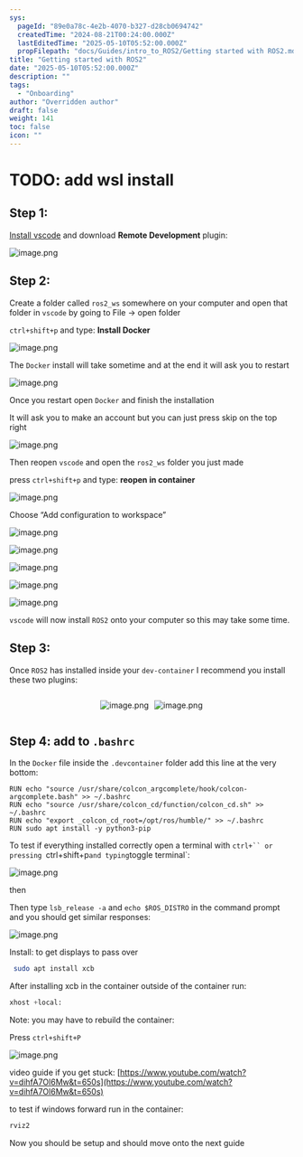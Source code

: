 ```yaml
---
sys:
  pageId: "89e0a78c-4e2b-4070-b327-d28cb0694742"
  createdTime: "2024-08-21T00:24:00.000Z"
  lastEditedTime: "2025-05-10T05:52:00.000Z"
  propFilepath: "docs/Guides/intro_to_ROS2/Getting started with ROS2.md"
title: "Getting started with ROS2"
date: "2025-05-10T05:52:00.000Z"
description: ""
tags:
  - "Onboarding"
author: "Overridden author"
draft: false
weight: 141
toc: false
icon: ""
---
```


# TODO: add wsl install

## Step 1:

[Install vscode](https://code.visualstudio.com/download) and download **Remote Development** plugin:

![image.png](https://prod-files-secure.s3.us-west-2.amazonaws.com/d518164a-d88e-44d1-a4ee-3adb3bd8bce0/efb52993-1881-4a40-b95e-6f020334f022/image.png?X-Amz-Algorithm=AWS4-HMAC-SHA256&X-Amz-Content-Sha256=UNSIGNED-PAYLOAD&X-Amz-Credential=ASIAZI2LB466RZCNUQ7A%2F20250617%2Fus-west-2%2Fs3%2Faws4_request&X-Amz-Date=20250617T132552Z&X-Amz-Expires=3600&X-Amz-Security-Token=IQoJb3JpZ2luX2VjEIz%2F%2F%2F%2F%2F%2F%2F%2F%2F%2FwEaCXVzLXdlc3QtMiJIMEYCIQDMwcs5bseFu2rhbD5CSSRCx4F2zVJdwFwkQDjxwKTEJgIhAPQO5PTpjDgKdHhjLrjYsVAs7ScticzJzG8QE5hRugtiKv8DCHUQABoMNjM3NDIzMTgzODA1IgwHzzXBYR%2F9hRSmUpMq3AMuMEDe1eNV7tiOt2S4jbx2ud5IsJ4JfPRcDiwEYKtB7RawyG9zAzC0kbEsW5847UfdTPgiYxDe%2BxPHnyM8UOF0BsrWIpmrqoqdMGvxkomLkiE5tcjKoxqbQWxoW7I5y5FLKM7WSWpXtNylPJUxY5aRHBb6sTI1ciWhQWqDSIWhUM7esjguJm%2B91PvvarqL7VZE5HYnTxL4eFFwXOkXagjUDlkc26plh5UYVFh9lcDuqAwr0N%2FW4ppWduyTK%2FUeULjW4VGLjoB3gnSngADAhumYjHwmfNqnNSVr4GF1CaBy5h2t3oBWfGRlaFj0gELrTN6SpH0RW3o2ULcp%2FKg%2FnQSVoSWvNCHuQE%2F8P3yn6CI8%2B3dxrPzuS8DO7YxJL7xcBvlThvqLRd8%2FUULWQWOB8lQMB8jTeozSdj8MALrLlidqtBHqp5gZdxjpBaJAUhb1q1EiVkysH93%2FshQMpLi%2BNeIKz7WEdh75P1kxE3O39ixM59kF5RVNZDWgx20IDnA8eCEZ%2Bb%2BYrD8P9uu5ppYXyhyggz8owllvhwz8wM6aKXDl5WRhDO3M2PY2SAzEzPn1us1jYWlBZELTV2qSWhGZv8I9bPuammQO4SdXM7%2F%2BSPN%2FLuids3E%2B3lz61XTQNjDnpsXCBjqkAbfLHdGnF89TFWIQHOxiBZMD1s%2BcPc6%2BocpiILUGZbX6%2BHeHUEkQDzVMPwsCNoxXHdSPIYHpMj1pdXxzvj%2BNpSzOY8nOW8S272G8vE0eZWI2VaaNHUCWJDj2qFzhDdt8eVpKWo3oQHZ%2Bpxlp%2BUABU%2F3hp2v8lGIF2Nq%2FCGFP%2BaiV46GGQLrdNtef25YP9skVt2g3djQlJRAYlMUN6SWML23EeNkP&X-Amz-Signature=438760ef79d78efe3c309565d1de06c3f2473c3ac9e71fefbd26057844e0251d&X-Amz-SignedHeaders=host&x-amz-checksum-mode=ENABLED&x-id=GetObject)

## Step 2:

Create a folder called `ros2_ws` somewhere on your computer and open that folder in `vscode` by going to File → open folder 

`ctrl+shift+p` and type: **Install Docker**

![image.png](https://prod-files-secure.s3.us-west-2.amazonaws.com/d518164a-d88e-44d1-a4ee-3adb3bd8bce0/2269dc0e-1cd5-47ff-bceb-c04ad9b2eab0/image.png?X-Amz-Algorithm=AWS4-HMAC-SHA256&X-Amz-Content-Sha256=UNSIGNED-PAYLOAD&X-Amz-Credential=ASIAZI2LB466RZCNUQ7A%2F20250617%2Fus-west-2%2Fs3%2Faws4_request&X-Amz-Date=20250617T132552Z&X-Amz-Expires=3600&X-Amz-Security-Token=IQoJb3JpZ2luX2VjEIz%2F%2F%2F%2F%2F%2F%2F%2F%2F%2FwEaCXVzLXdlc3QtMiJIMEYCIQDMwcs5bseFu2rhbD5CSSRCx4F2zVJdwFwkQDjxwKTEJgIhAPQO5PTpjDgKdHhjLrjYsVAs7ScticzJzG8QE5hRugtiKv8DCHUQABoMNjM3NDIzMTgzODA1IgwHzzXBYR%2F9hRSmUpMq3AMuMEDe1eNV7tiOt2S4jbx2ud5IsJ4JfPRcDiwEYKtB7RawyG9zAzC0kbEsW5847UfdTPgiYxDe%2BxPHnyM8UOF0BsrWIpmrqoqdMGvxkomLkiE5tcjKoxqbQWxoW7I5y5FLKM7WSWpXtNylPJUxY5aRHBb6sTI1ciWhQWqDSIWhUM7esjguJm%2B91PvvarqL7VZE5HYnTxL4eFFwXOkXagjUDlkc26plh5UYVFh9lcDuqAwr0N%2FW4ppWduyTK%2FUeULjW4VGLjoB3gnSngADAhumYjHwmfNqnNSVr4GF1CaBy5h2t3oBWfGRlaFj0gELrTN6SpH0RW3o2ULcp%2FKg%2FnQSVoSWvNCHuQE%2F8P3yn6CI8%2B3dxrPzuS8DO7YxJL7xcBvlThvqLRd8%2FUULWQWOB8lQMB8jTeozSdj8MALrLlidqtBHqp5gZdxjpBaJAUhb1q1EiVkysH93%2FshQMpLi%2BNeIKz7WEdh75P1kxE3O39ixM59kF5RVNZDWgx20IDnA8eCEZ%2Bb%2BYrD8P9uu5ppYXyhyggz8owllvhwz8wM6aKXDl5WRhDO3M2PY2SAzEzPn1us1jYWlBZELTV2qSWhGZv8I9bPuammQO4SdXM7%2F%2BSPN%2FLuids3E%2B3lz61XTQNjDnpsXCBjqkAbfLHdGnF89TFWIQHOxiBZMD1s%2BcPc6%2BocpiILUGZbX6%2BHeHUEkQDzVMPwsCNoxXHdSPIYHpMj1pdXxzvj%2BNpSzOY8nOW8S272G8vE0eZWI2VaaNHUCWJDj2qFzhDdt8eVpKWo3oQHZ%2Bpxlp%2BUABU%2F3hp2v8lGIF2Nq%2FCGFP%2BaiV46GGQLrdNtef25YP9skVt2g3djQlJRAYlMUN6SWML23EeNkP&X-Amz-Signature=5fac1c1e0e4e02b217c27d2086b1225e036708b0f3e6e23c114ec80a809ea5a2&X-Amz-SignedHeaders=host&x-amz-checksum-mode=ENABLED&x-id=GetObject)

The `Docker` install will take sometime and at the end it will ask you to restart

![image.png](https://prod-files-secure.s3.us-west-2.amazonaws.com/d518164a-d88e-44d1-a4ee-3adb3bd8bce0/ed233f78-be33-4b1f-b89c-9c346c0e961e/image.png?X-Amz-Algorithm=AWS4-HMAC-SHA256&X-Amz-Content-Sha256=UNSIGNED-PAYLOAD&X-Amz-Credential=ASIAZI2LB466RZCNUQ7A%2F20250617%2Fus-west-2%2Fs3%2Faws4_request&X-Amz-Date=20250617T132552Z&X-Amz-Expires=3600&X-Amz-Security-Token=IQoJb3JpZ2luX2VjEIz%2F%2F%2F%2F%2F%2F%2F%2F%2F%2FwEaCXVzLXdlc3QtMiJIMEYCIQDMwcs5bseFu2rhbD5CSSRCx4F2zVJdwFwkQDjxwKTEJgIhAPQO5PTpjDgKdHhjLrjYsVAs7ScticzJzG8QE5hRugtiKv8DCHUQABoMNjM3NDIzMTgzODA1IgwHzzXBYR%2F9hRSmUpMq3AMuMEDe1eNV7tiOt2S4jbx2ud5IsJ4JfPRcDiwEYKtB7RawyG9zAzC0kbEsW5847UfdTPgiYxDe%2BxPHnyM8UOF0BsrWIpmrqoqdMGvxkomLkiE5tcjKoxqbQWxoW7I5y5FLKM7WSWpXtNylPJUxY5aRHBb6sTI1ciWhQWqDSIWhUM7esjguJm%2B91PvvarqL7VZE5HYnTxL4eFFwXOkXagjUDlkc26plh5UYVFh9lcDuqAwr0N%2FW4ppWduyTK%2FUeULjW4VGLjoB3gnSngADAhumYjHwmfNqnNSVr4GF1CaBy5h2t3oBWfGRlaFj0gELrTN6SpH0RW3o2ULcp%2FKg%2FnQSVoSWvNCHuQE%2F8P3yn6CI8%2B3dxrPzuS8DO7YxJL7xcBvlThvqLRd8%2FUULWQWOB8lQMB8jTeozSdj8MALrLlidqtBHqp5gZdxjpBaJAUhb1q1EiVkysH93%2FshQMpLi%2BNeIKz7WEdh75P1kxE3O39ixM59kF5RVNZDWgx20IDnA8eCEZ%2Bb%2BYrD8P9uu5ppYXyhyggz8owllvhwz8wM6aKXDl5WRhDO3M2PY2SAzEzPn1us1jYWlBZELTV2qSWhGZv8I9bPuammQO4SdXM7%2F%2BSPN%2FLuids3E%2B3lz61XTQNjDnpsXCBjqkAbfLHdGnF89TFWIQHOxiBZMD1s%2BcPc6%2BocpiILUGZbX6%2BHeHUEkQDzVMPwsCNoxXHdSPIYHpMj1pdXxzvj%2BNpSzOY8nOW8S272G8vE0eZWI2VaaNHUCWJDj2qFzhDdt8eVpKWo3oQHZ%2Bpxlp%2BUABU%2F3hp2v8lGIF2Nq%2FCGFP%2BaiV46GGQLrdNtef25YP9skVt2g3djQlJRAYlMUN6SWML23EeNkP&X-Amz-Signature=e69639b1f9587311654af92787fe58b84144de77d86f0a5a4234398ebbcfc9aa&X-Amz-SignedHeaders=host&x-amz-checksum-mode=ENABLED&x-id=GetObject)

Once you restart open `Docker` and finish the installation

It will ask you to make an account but you can just press skip on the top right

![image.png](https://prod-files-secure.s3.us-west-2.amazonaws.com/d518164a-d88e-44d1-a4ee-3adb3bd8bce0/21010ad9-1659-4fd9-9f59-9932a09b2a3d/image.png?X-Amz-Algorithm=AWS4-HMAC-SHA256&X-Amz-Content-Sha256=UNSIGNED-PAYLOAD&X-Amz-Credential=ASIAZI2LB466RZCNUQ7A%2F20250617%2Fus-west-2%2Fs3%2Faws4_request&X-Amz-Date=20250617T132552Z&X-Amz-Expires=3600&X-Amz-Security-Token=IQoJb3JpZ2luX2VjEIz%2F%2F%2F%2F%2F%2F%2F%2F%2F%2FwEaCXVzLXdlc3QtMiJIMEYCIQDMwcs5bseFu2rhbD5CSSRCx4F2zVJdwFwkQDjxwKTEJgIhAPQO5PTpjDgKdHhjLrjYsVAs7ScticzJzG8QE5hRugtiKv8DCHUQABoMNjM3NDIzMTgzODA1IgwHzzXBYR%2F9hRSmUpMq3AMuMEDe1eNV7tiOt2S4jbx2ud5IsJ4JfPRcDiwEYKtB7RawyG9zAzC0kbEsW5847UfdTPgiYxDe%2BxPHnyM8UOF0BsrWIpmrqoqdMGvxkomLkiE5tcjKoxqbQWxoW7I5y5FLKM7WSWpXtNylPJUxY5aRHBb6sTI1ciWhQWqDSIWhUM7esjguJm%2B91PvvarqL7VZE5HYnTxL4eFFwXOkXagjUDlkc26plh5UYVFh9lcDuqAwr0N%2FW4ppWduyTK%2FUeULjW4VGLjoB3gnSngADAhumYjHwmfNqnNSVr4GF1CaBy5h2t3oBWfGRlaFj0gELrTN6SpH0RW3o2ULcp%2FKg%2FnQSVoSWvNCHuQE%2F8P3yn6CI8%2B3dxrPzuS8DO7YxJL7xcBvlThvqLRd8%2FUULWQWOB8lQMB8jTeozSdj8MALrLlidqtBHqp5gZdxjpBaJAUhb1q1EiVkysH93%2FshQMpLi%2BNeIKz7WEdh75P1kxE3O39ixM59kF5RVNZDWgx20IDnA8eCEZ%2Bb%2BYrD8P9uu5ppYXyhyggz8owllvhwz8wM6aKXDl5WRhDO3M2PY2SAzEzPn1us1jYWlBZELTV2qSWhGZv8I9bPuammQO4SdXM7%2F%2BSPN%2FLuids3E%2B3lz61XTQNjDnpsXCBjqkAbfLHdGnF89TFWIQHOxiBZMD1s%2BcPc6%2BocpiILUGZbX6%2BHeHUEkQDzVMPwsCNoxXHdSPIYHpMj1pdXxzvj%2BNpSzOY8nOW8S272G8vE0eZWI2VaaNHUCWJDj2qFzhDdt8eVpKWo3oQHZ%2Bpxlp%2BUABU%2F3hp2v8lGIF2Nq%2FCGFP%2BaiV46GGQLrdNtef25YP9skVt2g3djQlJRAYlMUN6SWML23EeNkP&X-Amz-Signature=35c42893b69c39b10e28d8ba6870ee5ddff8b8b07132288ad67de82aca777e9b&X-Amz-SignedHeaders=host&x-amz-checksum-mode=ENABLED&x-id=GetObject)

Then reopen `vscode` and open the `ros2_ws` folder you just made

press `ctrl+shift+p` and type: **reopen in container**

![image.png](https://prod-files-secure.s3.us-west-2.amazonaws.com/d518164a-d88e-44d1-a4ee-3adb3bd8bce0/4e93b8c2-41ad-488c-8095-c74205196118/image.png?X-Amz-Algorithm=AWS4-HMAC-SHA256&X-Amz-Content-Sha256=UNSIGNED-PAYLOAD&X-Amz-Credential=ASIAZI2LB466RZCNUQ7A%2F20250617%2Fus-west-2%2Fs3%2Faws4_request&X-Amz-Date=20250617T132552Z&X-Amz-Expires=3600&X-Amz-Security-Token=IQoJb3JpZ2luX2VjEIz%2F%2F%2F%2F%2F%2F%2F%2F%2F%2FwEaCXVzLXdlc3QtMiJIMEYCIQDMwcs5bseFu2rhbD5CSSRCx4F2zVJdwFwkQDjxwKTEJgIhAPQO5PTpjDgKdHhjLrjYsVAs7ScticzJzG8QE5hRugtiKv8DCHUQABoMNjM3NDIzMTgzODA1IgwHzzXBYR%2F9hRSmUpMq3AMuMEDe1eNV7tiOt2S4jbx2ud5IsJ4JfPRcDiwEYKtB7RawyG9zAzC0kbEsW5847UfdTPgiYxDe%2BxPHnyM8UOF0BsrWIpmrqoqdMGvxkomLkiE5tcjKoxqbQWxoW7I5y5FLKM7WSWpXtNylPJUxY5aRHBb6sTI1ciWhQWqDSIWhUM7esjguJm%2B91PvvarqL7VZE5HYnTxL4eFFwXOkXagjUDlkc26plh5UYVFh9lcDuqAwr0N%2FW4ppWduyTK%2FUeULjW4VGLjoB3gnSngADAhumYjHwmfNqnNSVr4GF1CaBy5h2t3oBWfGRlaFj0gELrTN6SpH0RW3o2ULcp%2FKg%2FnQSVoSWvNCHuQE%2F8P3yn6CI8%2B3dxrPzuS8DO7YxJL7xcBvlThvqLRd8%2FUULWQWOB8lQMB8jTeozSdj8MALrLlidqtBHqp5gZdxjpBaJAUhb1q1EiVkysH93%2FshQMpLi%2BNeIKz7WEdh75P1kxE3O39ixM59kF5RVNZDWgx20IDnA8eCEZ%2Bb%2BYrD8P9uu5ppYXyhyggz8owllvhwz8wM6aKXDl5WRhDO3M2PY2SAzEzPn1us1jYWlBZELTV2qSWhGZv8I9bPuammQO4SdXM7%2F%2BSPN%2FLuids3E%2B3lz61XTQNjDnpsXCBjqkAbfLHdGnF89TFWIQHOxiBZMD1s%2BcPc6%2BocpiILUGZbX6%2BHeHUEkQDzVMPwsCNoxXHdSPIYHpMj1pdXxzvj%2BNpSzOY8nOW8S272G8vE0eZWI2VaaNHUCWJDj2qFzhDdt8eVpKWo3oQHZ%2Bpxlp%2BUABU%2F3hp2v8lGIF2Nq%2FCGFP%2BaiV46GGQLrdNtef25YP9skVt2g3djQlJRAYlMUN6SWML23EeNkP&X-Amz-Signature=bca933ebe46702b8ccbc9bc0fed984e742298dbd19ea4325657502b3d928a8db&X-Amz-SignedHeaders=host&x-amz-checksum-mode=ENABLED&x-id=GetObject)

Choose “Add configuration to workspace”

![image.png](https://prod-files-secure.s3.us-west-2.amazonaws.com/d518164a-d88e-44d1-a4ee-3adb3bd8bce0/9560b282-5060-4989-ba37-97e7b2c22476/image.png?X-Amz-Algorithm=AWS4-HMAC-SHA256&X-Amz-Content-Sha256=UNSIGNED-PAYLOAD&X-Amz-Credential=ASIAZI2LB466RZCNUQ7A%2F20250617%2Fus-west-2%2Fs3%2Faws4_request&X-Amz-Date=20250617T132552Z&X-Amz-Expires=3600&X-Amz-Security-Token=IQoJb3JpZ2luX2VjEIz%2F%2F%2F%2F%2F%2F%2F%2F%2F%2FwEaCXVzLXdlc3QtMiJIMEYCIQDMwcs5bseFu2rhbD5CSSRCx4F2zVJdwFwkQDjxwKTEJgIhAPQO5PTpjDgKdHhjLrjYsVAs7ScticzJzG8QE5hRugtiKv8DCHUQABoMNjM3NDIzMTgzODA1IgwHzzXBYR%2F9hRSmUpMq3AMuMEDe1eNV7tiOt2S4jbx2ud5IsJ4JfPRcDiwEYKtB7RawyG9zAzC0kbEsW5847UfdTPgiYxDe%2BxPHnyM8UOF0BsrWIpmrqoqdMGvxkomLkiE5tcjKoxqbQWxoW7I5y5FLKM7WSWpXtNylPJUxY5aRHBb6sTI1ciWhQWqDSIWhUM7esjguJm%2B91PvvarqL7VZE5HYnTxL4eFFwXOkXagjUDlkc26plh5UYVFh9lcDuqAwr0N%2FW4ppWduyTK%2FUeULjW4VGLjoB3gnSngADAhumYjHwmfNqnNSVr4GF1CaBy5h2t3oBWfGRlaFj0gELrTN6SpH0RW3o2ULcp%2FKg%2FnQSVoSWvNCHuQE%2F8P3yn6CI8%2B3dxrPzuS8DO7YxJL7xcBvlThvqLRd8%2FUULWQWOB8lQMB8jTeozSdj8MALrLlidqtBHqp5gZdxjpBaJAUhb1q1EiVkysH93%2FshQMpLi%2BNeIKz7WEdh75P1kxE3O39ixM59kF5RVNZDWgx20IDnA8eCEZ%2Bb%2BYrD8P9uu5ppYXyhyggz8owllvhwz8wM6aKXDl5WRhDO3M2PY2SAzEzPn1us1jYWlBZELTV2qSWhGZv8I9bPuammQO4SdXM7%2F%2BSPN%2FLuids3E%2B3lz61XTQNjDnpsXCBjqkAbfLHdGnF89TFWIQHOxiBZMD1s%2BcPc6%2BocpiILUGZbX6%2BHeHUEkQDzVMPwsCNoxXHdSPIYHpMj1pdXxzvj%2BNpSzOY8nOW8S272G8vE0eZWI2VaaNHUCWJDj2qFzhDdt8eVpKWo3oQHZ%2Bpxlp%2BUABU%2F3hp2v8lGIF2Nq%2FCGFP%2BaiV46GGQLrdNtef25YP9skVt2g3djQlJRAYlMUN6SWML23EeNkP&X-Amz-Signature=3715245a3dd0eea3653e750f07e684c4e94da1c72d33e740a52c0ca01b5cccc9&X-Amz-SignedHeaders=host&x-amz-checksum-mode=ENABLED&x-id=GetObject)

![image.png](https://prod-files-secure.s3.us-west-2.amazonaws.com/d518164a-d88e-44d1-a4ee-3adb3bd8bce0/2ee63f81-886b-48e8-a553-dc6e5eac99e4/image.png?X-Amz-Algorithm=AWS4-HMAC-SHA256&X-Amz-Content-Sha256=UNSIGNED-PAYLOAD&X-Amz-Credential=ASIAZI2LB466RZCNUQ7A%2F20250617%2Fus-west-2%2Fs3%2Faws4_request&X-Amz-Date=20250617T132552Z&X-Amz-Expires=3600&X-Amz-Security-Token=IQoJb3JpZ2luX2VjEIz%2F%2F%2F%2F%2F%2F%2F%2F%2F%2FwEaCXVzLXdlc3QtMiJIMEYCIQDMwcs5bseFu2rhbD5CSSRCx4F2zVJdwFwkQDjxwKTEJgIhAPQO5PTpjDgKdHhjLrjYsVAs7ScticzJzG8QE5hRugtiKv8DCHUQABoMNjM3NDIzMTgzODA1IgwHzzXBYR%2F9hRSmUpMq3AMuMEDe1eNV7tiOt2S4jbx2ud5IsJ4JfPRcDiwEYKtB7RawyG9zAzC0kbEsW5847UfdTPgiYxDe%2BxPHnyM8UOF0BsrWIpmrqoqdMGvxkomLkiE5tcjKoxqbQWxoW7I5y5FLKM7WSWpXtNylPJUxY5aRHBb6sTI1ciWhQWqDSIWhUM7esjguJm%2B91PvvarqL7VZE5HYnTxL4eFFwXOkXagjUDlkc26plh5UYVFh9lcDuqAwr0N%2FW4ppWduyTK%2FUeULjW4VGLjoB3gnSngADAhumYjHwmfNqnNSVr4GF1CaBy5h2t3oBWfGRlaFj0gELrTN6SpH0RW3o2ULcp%2FKg%2FnQSVoSWvNCHuQE%2F8P3yn6CI8%2B3dxrPzuS8DO7YxJL7xcBvlThvqLRd8%2FUULWQWOB8lQMB8jTeozSdj8MALrLlidqtBHqp5gZdxjpBaJAUhb1q1EiVkysH93%2FshQMpLi%2BNeIKz7WEdh75P1kxE3O39ixM59kF5RVNZDWgx20IDnA8eCEZ%2Bb%2BYrD8P9uu5ppYXyhyggz8owllvhwz8wM6aKXDl5WRhDO3M2PY2SAzEzPn1us1jYWlBZELTV2qSWhGZv8I9bPuammQO4SdXM7%2F%2BSPN%2FLuids3E%2B3lz61XTQNjDnpsXCBjqkAbfLHdGnF89TFWIQHOxiBZMD1s%2BcPc6%2BocpiILUGZbX6%2BHeHUEkQDzVMPwsCNoxXHdSPIYHpMj1pdXxzvj%2BNpSzOY8nOW8S272G8vE0eZWI2VaaNHUCWJDj2qFzhDdt8eVpKWo3oQHZ%2Bpxlp%2BUABU%2F3hp2v8lGIF2Nq%2FCGFP%2BaiV46GGQLrdNtef25YP9skVt2g3djQlJRAYlMUN6SWML23EeNkP&X-Amz-Signature=2d1cac7e66f9b357d4a1f4135b89459ba4d68ec7775c13856102d1517d50288d&X-Amz-SignedHeaders=host&x-amz-checksum-mode=ENABLED&x-id=GetObject)

![image.png](https://prod-files-secure.s3.us-west-2.amazonaws.com/d518164a-d88e-44d1-a4ee-3adb3bd8bce0/ae1580b2-b048-407e-aed9-b584224a7a04/image.png?X-Amz-Algorithm=AWS4-HMAC-SHA256&X-Amz-Content-Sha256=UNSIGNED-PAYLOAD&X-Amz-Credential=ASIAZI2LB466RZCNUQ7A%2F20250617%2Fus-west-2%2Fs3%2Faws4_request&X-Amz-Date=20250617T132552Z&X-Amz-Expires=3600&X-Amz-Security-Token=IQoJb3JpZ2luX2VjEIz%2F%2F%2F%2F%2F%2F%2F%2F%2F%2FwEaCXVzLXdlc3QtMiJIMEYCIQDMwcs5bseFu2rhbD5CSSRCx4F2zVJdwFwkQDjxwKTEJgIhAPQO5PTpjDgKdHhjLrjYsVAs7ScticzJzG8QE5hRugtiKv8DCHUQABoMNjM3NDIzMTgzODA1IgwHzzXBYR%2F9hRSmUpMq3AMuMEDe1eNV7tiOt2S4jbx2ud5IsJ4JfPRcDiwEYKtB7RawyG9zAzC0kbEsW5847UfdTPgiYxDe%2BxPHnyM8UOF0BsrWIpmrqoqdMGvxkomLkiE5tcjKoxqbQWxoW7I5y5FLKM7WSWpXtNylPJUxY5aRHBb6sTI1ciWhQWqDSIWhUM7esjguJm%2B91PvvarqL7VZE5HYnTxL4eFFwXOkXagjUDlkc26plh5UYVFh9lcDuqAwr0N%2FW4ppWduyTK%2FUeULjW4VGLjoB3gnSngADAhumYjHwmfNqnNSVr4GF1CaBy5h2t3oBWfGRlaFj0gELrTN6SpH0RW3o2ULcp%2FKg%2FnQSVoSWvNCHuQE%2F8P3yn6CI8%2B3dxrPzuS8DO7YxJL7xcBvlThvqLRd8%2FUULWQWOB8lQMB8jTeozSdj8MALrLlidqtBHqp5gZdxjpBaJAUhb1q1EiVkysH93%2FshQMpLi%2BNeIKz7WEdh75P1kxE3O39ixM59kF5RVNZDWgx20IDnA8eCEZ%2Bb%2BYrD8P9uu5ppYXyhyggz8owllvhwz8wM6aKXDl5WRhDO3M2PY2SAzEzPn1us1jYWlBZELTV2qSWhGZv8I9bPuammQO4SdXM7%2F%2BSPN%2FLuids3E%2B3lz61XTQNjDnpsXCBjqkAbfLHdGnF89TFWIQHOxiBZMD1s%2BcPc6%2BocpiILUGZbX6%2BHeHUEkQDzVMPwsCNoxXHdSPIYHpMj1pdXxzvj%2BNpSzOY8nOW8S272G8vE0eZWI2VaaNHUCWJDj2qFzhDdt8eVpKWo3oQHZ%2Bpxlp%2BUABU%2F3hp2v8lGIF2Nq%2FCGFP%2BaiV46GGQLrdNtef25YP9skVt2g3djQlJRAYlMUN6SWML23EeNkP&X-Amz-Signature=81bfa24b3bb9c17befe7a03f0150bdbfb6ca8c5c7a0cd7d1509c6e159e560b7e&X-Amz-SignedHeaders=host&x-amz-checksum-mode=ENABLED&x-id=GetObject)

![image.png](https://prod-files-secure.s3.us-west-2.amazonaws.com/d518164a-d88e-44d1-a4ee-3adb3bd8bce0/53255b28-f75e-430f-b9e3-c0ac8577e42b/image.png?X-Amz-Algorithm=AWS4-HMAC-SHA256&X-Amz-Content-Sha256=UNSIGNED-PAYLOAD&X-Amz-Credential=ASIAZI2LB466RZCNUQ7A%2F20250617%2Fus-west-2%2Fs3%2Faws4_request&X-Amz-Date=20250617T132552Z&X-Amz-Expires=3600&X-Amz-Security-Token=IQoJb3JpZ2luX2VjEIz%2F%2F%2F%2F%2F%2F%2F%2F%2F%2FwEaCXVzLXdlc3QtMiJIMEYCIQDMwcs5bseFu2rhbD5CSSRCx4F2zVJdwFwkQDjxwKTEJgIhAPQO5PTpjDgKdHhjLrjYsVAs7ScticzJzG8QE5hRugtiKv8DCHUQABoMNjM3NDIzMTgzODA1IgwHzzXBYR%2F9hRSmUpMq3AMuMEDe1eNV7tiOt2S4jbx2ud5IsJ4JfPRcDiwEYKtB7RawyG9zAzC0kbEsW5847UfdTPgiYxDe%2BxPHnyM8UOF0BsrWIpmrqoqdMGvxkomLkiE5tcjKoxqbQWxoW7I5y5FLKM7WSWpXtNylPJUxY5aRHBb6sTI1ciWhQWqDSIWhUM7esjguJm%2B91PvvarqL7VZE5HYnTxL4eFFwXOkXagjUDlkc26plh5UYVFh9lcDuqAwr0N%2FW4ppWduyTK%2FUeULjW4VGLjoB3gnSngADAhumYjHwmfNqnNSVr4GF1CaBy5h2t3oBWfGRlaFj0gELrTN6SpH0RW3o2ULcp%2FKg%2FnQSVoSWvNCHuQE%2F8P3yn6CI8%2B3dxrPzuS8DO7YxJL7xcBvlThvqLRd8%2FUULWQWOB8lQMB8jTeozSdj8MALrLlidqtBHqp5gZdxjpBaJAUhb1q1EiVkysH93%2FshQMpLi%2BNeIKz7WEdh75P1kxE3O39ixM59kF5RVNZDWgx20IDnA8eCEZ%2Bb%2BYrD8P9uu5ppYXyhyggz8owllvhwz8wM6aKXDl5WRhDO3M2PY2SAzEzPn1us1jYWlBZELTV2qSWhGZv8I9bPuammQO4SdXM7%2F%2BSPN%2FLuids3E%2B3lz61XTQNjDnpsXCBjqkAbfLHdGnF89TFWIQHOxiBZMD1s%2BcPc6%2BocpiILUGZbX6%2BHeHUEkQDzVMPwsCNoxXHdSPIYHpMj1pdXxzvj%2BNpSzOY8nOW8S272G8vE0eZWI2VaaNHUCWJDj2qFzhDdt8eVpKWo3oQHZ%2Bpxlp%2BUABU%2F3hp2v8lGIF2Nq%2FCGFP%2BaiV46GGQLrdNtef25YP9skVt2g3djQlJRAYlMUN6SWML23EeNkP&X-Amz-Signature=aa985e0359530a9070e42bd1bde19167a8e5e557e48df8a831723bca1b4d9f39&X-Amz-SignedHeaders=host&x-amz-checksum-mode=ENABLED&x-id=GetObject)

![image.png](https://prod-files-secure.s3.us-west-2.amazonaws.com/d518164a-d88e-44d1-a4ee-3adb3bd8bce0/7c562767-5af9-4ffb-97d1-327bcdf4ee00/image.png?X-Amz-Algorithm=AWS4-HMAC-SHA256&X-Amz-Content-Sha256=UNSIGNED-PAYLOAD&X-Amz-Credential=ASIAZI2LB466RZCNUQ7A%2F20250617%2Fus-west-2%2Fs3%2Faws4_request&X-Amz-Date=20250617T132552Z&X-Amz-Expires=3600&X-Amz-Security-Token=IQoJb3JpZ2luX2VjEIz%2F%2F%2F%2F%2F%2F%2F%2F%2F%2FwEaCXVzLXdlc3QtMiJIMEYCIQDMwcs5bseFu2rhbD5CSSRCx4F2zVJdwFwkQDjxwKTEJgIhAPQO5PTpjDgKdHhjLrjYsVAs7ScticzJzG8QE5hRugtiKv8DCHUQABoMNjM3NDIzMTgzODA1IgwHzzXBYR%2F9hRSmUpMq3AMuMEDe1eNV7tiOt2S4jbx2ud5IsJ4JfPRcDiwEYKtB7RawyG9zAzC0kbEsW5847UfdTPgiYxDe%2BxPHnyM8UOF0BsrWIpmrqoqdMGvxkomLkiE5tcjKoxqbQWxoW7I5y5FLKM7WSWpXtNylPJUxY5aRHBb6sTI1ciWhQWqDSIWhUM7esjguJm%2B91PvvarqL7VZE5HYnTxL4eFFwXOkXagjUDlkc26plh5UYVFh9lcDuqAwr0N%2FW4ppWduyTK%2FUeULjW4VGLjoB3gnSngADAhumYjHwmfNqnNSVr4GF1CaBy5h2t3oBWfGRlaFj0gELrTN6SpH0RW3o2ULcp%2FKg%2FnQSVoSWvNCHuQE%2F8P3yn6CI8%2B3dxrPzuS8DO7YxJL7xcBvlThvqLRd8%2FUULWQWOB8lQMB8jTeozSdj8MALrLlidqtBHqp5gZdxjpBaJAUhb1q1EiVkysH93%2FshQMpLi%2BNeIKz7WEdh75P1kxE3O39ixM59kF5RVNZDWgx20IDnA8eCEZ%2Bb%2BYrD8P9uu5ppYXyhyggz8owllvhwz8wM6aKXDl5WRhDO3M2PY2SAzEzPn1us1jYWlBZELTV2qSWhGZv8I9bPuammQO4SdXM7%2F%2BSPN%2FLuids3E%2B3lz61XTQNjDnpsXCBjqkAbfLHdGnF89TFWIQHOxiBZMD1s%2BcPc6%2BocpiILUGZbX6%2BHeHUEkQDzVMPwsCNoxXHdSPIYHpMj1pdXxzvj%2BNpSzOY8nOW8S272G8vE0eZWI2VaaNHUCWJDj2qFzhDdt8eVpKWo3oQHZ%2Bpxlp%2BUABU%2F3hp2v8lGIF2Nq%2FCGFP%2BaiV46GGQLrdNtef25YP9skVt2g3djQlJRAYlMUN6SWML23EeNkP&X-Amz-Signature=f40831b8e8efb414cd3904444de9fe6f9fd06436c7090e2b56432e1e90c66c14&X-Amz-SignedHeaders=host&x-amz-checksum-mode=ENABLED&x-id=GetObject)

`vscode` will now install `ROS2` onto your computer so this may take some time.

## Step 3:

Once `ROS2` has installed inside your `dev-container` I recommend you install these two plugins:

<div style="display: flex;flex-direction: row; column-gap:10px; max-width: 630px;justify-content: center;">
<div>

![image.png](https://prod-files-secure.s3.us-west-2.amazonaws.com/d518164a-d88e-44d1-a4ee-3adb3bd8bce0/3fc3d550-5a54-4ba1-ba6b-faa01cdb7369/image.png?X-Amz-Algorithm=AWS4-HMAC-SHA256&X-Amz-Content-Sha256=UNSIGNED-PAYLOAD&X-Amz-Credential=ASIAZI2LB466QAU52MGM%2F20250617%2Fus-west-2%2Fs3%2Faws4_request&X-Amz-Date=20250617T132554Z&X-Amz-Expires=3600&X-Amz-Security-Token=IQoJb3JpZ2luX2VjEIz%2F%2F%2F%2F%2F%2F%2F%2F%2F%2FwEaCXVzLXdlc3QtMiJIMEYCIQC4ikop7H7JG2XltgLWr%2B4PIN3MKG1TSI7X%2BfhTeXt6%2BgIhAInDgZXaU3YKnyTxWID6MxTAP4wroq1IgPSPe0XwQSq1Kv8DCHUQABoMNjM3NDIzMTgzODA1IgwMqgiqaW8eFRGW7pQq3ANq7uMa3ISnPkHQFlr5eI5OMSo0C0C8cISWpzJtdTN8yMK7VGi9o9o%2BQAwZ%2BHDtttLsYTSmMVyC2GwPv6eBULqJspMZrYlwjdpwN4f4WNbCulyDN0VzX4ag1TnyGxFs2zYpy%2FxHuYBsYUXHzvCqcEwt43tKdtDIzmlFzOsMKW1xwSE0GjxjT9VpzDpaDf77QP1xeLMJ7s2sfzcIx9sGdY0LFLlOQeZ4cG3IUWb%2BSPDtfMD3e18xDZSdhlk46aFvycvwL2B80Gb%2BJAX7cTwSaKHgphM5MxhD%2BwFg7YQgrb9DdPjpe1kADb8RHQYxDz%2BmqfnJfiX7%2FR4MwRn8ctNBDG%2Bq9Cu5KHrHGyJrcacpi0ry85PeHJwPRkC34Tly4Z3C4jnzZTJIlm1w1VrO1mLnttnjE96m7ksQP6Lv9M2PdX1nfgsAETcFAQp196nmCr7s8x2XnIvoanK%2BATKykWw0UJ%2Bl3jF6kW%2FGorAO05ys%2F2NE0l%2BA8Kg1k8Pwpgctpq913GDfmxd9a7VLlpwC10eaP6FMjnYC5jJP66Zof2vmlYwRty1pxaSXPS%2BS%2BRCQaidM6h6Mna4%2B%2BsoRlYcawtRtKCSLzHGwdgGCDwBqSBmSArogZbEHvJwiUz7GpRMRBTC6psXCBjqkAQiEXJmHN6zn2RMi3NJR0VLZ2fOQrkOYPwBCAEj8VpMtkUTDytsFfoUMiXZiPuZpPp5S6pcEKWZ6ZdRnyKLzk6pUUEjnZl1AAfw3KxiiSRIsDUHWZX2g9K%2BGw6NGWfHC%2BlMsut1x7mWtWf%2BNaS1e3HMuOrEBKCtqGoZKadNn1ThQRtbzzLXi4rYh5hLnRK8A9z4s1uoZqxlPbYwzWLl3YBr0jYk1&X-Amz-Signature=9df16b16c4d99a4c0e31ddff9c3b163910208ee098594f4ac1bd3e426ed3944f&X-Amz-SignedHeaders=host&x-amz-checksum-mode=ENABLED&x-id=GetObject)

</div>
<div>

![image.png](https://prod-files-secure.s3.us-west-2.amazonaws.com/d518164a-d88e-44d1-a4ee-3adb3bd8bce0/d994cc66-13c2-4093-a5a3-f84cf4601a82/image.png?X-Amz-Algorithm=AWS4-HMAC-SHA256&X-Amz-Content-Sha256=UNSIGNED-PAYLOAD&X-Amz-Credential=ASIAZI2LB4665ALDOT73%2F20250617%2Fus-west-2%2Fs3%2Faws4_request&X-Amz-Date=20250617T132554Z&X-Amz-Expires=3600&X-Amz-Security-Token=IQoJb3JpZ2luX2VjEIz%2F%2F%2F%2F%2F%2F%2F%2F%2F%2FwEaCXVzLXdlc3QtMiJIMEYCIQC60vl%2BI%2F67uLCnRWiiBTkSMBsPmIhDHUq2wyDHkeNN5wIhAL1EK%2Btt90RiBRxG86QRO5aIfI2MEtIU7M8h%2BqNj4EGGKv8DCHUQABoMNjM3NDIzMTgzODA1IgziU0aTNoBtOzK%2F5C0q3AORwuqzhT%2FKYV4lOAQ03vaUz%2FtrCxlnJmxiFp2Y5dscpOk1nDCPbUe1Zv%2Fcn7zSnELDrf67acrq4rZsmHHy3wYU3Y1V%2BNClAtfDmciy7H3mlMOY541eMerHsITDpEFQCFiE3j0aav5oWjPEqAkHumJcsl64R%2Bj9AA12UVbDaVxUjm2eAvMnjGrWNVsegbGXxauj4LXBRxz7%2FLFXxPdBlsAbi3vyX8XKdOYSfZc7jqQJts4PX%2BzeB6Hf4Ho0kOcsXL9BaBzaFtrXp%2FPQO61co1L1DTfCHiQYhDFZimr4PxbcOLqUP3wI6CrSw%2BQQj2leIEw9WQQQndsBlE5A3phBKwK0ozlTGccTxsMV78DUAgm1rVcrjLBxpndrGjwUgFSFs2AKk0aP87jc8D4d8qjU7L2iFDB3GXZWasTnCZMYVjsmxvkuChg3eQjsJbWX%2F%2BrhBviWxZzSMn9aqi6v0PG3CtNmK262v7z9ldF5tJyjzWNSHwJxXoqAlljkfjDqGUYSwSDR8U6W5g5wGLsxWCQ99NDBW1iHVgQ%2BoyS%2FGKfsklYw%2BE2UIEXcjX8BlzANI1EzrJHg5LhLLRGbIGnBtOiAIZ2bbS1GkM7WY6ViWue0h26gQPZJeLnjpvA09IMNzDDOpsXCBjqkAasqiEhbf6sTttFCPfseiqMWb%2Bq15HGKEN4Cf1nAuzMRKzsfzuUodf1BDJYRmI5a%2BuUjKhwg57YQcTCmJpLvZugTaKN5T4NYhpFtwKPZmMHkOmMVlTau7U5w44vlicZjIByoZg%2BMp3my%2BNj5%2FEIzP1kPhsb9vqCkc2gBty8Rh%2FfzmMIcwJS2wWpsChKS%2BTk0auwSg6LVWH8EwoTGEcmIF1Im7ZhX&X-Amz-Signature=37f03e75ad6de76fcf8d7456c1b170b5684b08c41c24d2cc5c8bc8bd7ba3627b&X-Amz-SignedHeaders=host&x-amz-checksum-mode=ENABLED&x-id=GetObject)

</div>
</div>

## Step 4: add to `.bashrc`

In the `Docker` file inside the `.devcontainer` folder add this line at the very bottom: 

```docker
RUN echo "source /usr/share/colcon_argcomplete/hook/colcon-argcomplete.bash" >> ~/.bashrc
RUN echo "source /usr/share/colcon_cd/function/colcon_cd.sh" >> ~/.bashrc
RUN echo "export _colcon_cd_root=/opt/ros/humble/" >> ~/.bashrc
RUN sudo apt install -y python3-pip 
```

To test if everything installed correctly open a terminal with `ctrl+`` or pressing `ctrl+shift+p` and typing `toggle terminal`:

![image.png](https://prod-files-secure.s3.us-west-2.amazonaws.com/d518164a-d88e-44d1-a4ee-3adb3bd8bce0/6a4943d8-b04e-4c02-9a58-775f3384d1a5/image.png?X-Amz-Algorithm=AWS4-HMAC-SHA256&X-Amz-Content-Sha256=UNSIGNED-PAYLOAD&X-Amz-Credential=ASIAZI2LB466RZCNUQ7A%2F20250617%2Fus-west-2%2Fs3%2Faws4_request&X-Amz-Date=20250617T132552Z&X-Amz-Expires=3600&X-Amz-Security-Token=IQoJb3JpZ2luX2VjEIz%2F%2F%2F%2F%2F%2F%2F%2F%2F%2FwEaCXVzLXdlc3QtMiJIMEYCIQDMwcs5bseFu2rhbD5CSSRCx4F2zVJdwFwkQDjxwKTEJgIhAPQO5PTpjDgKdHhjLrjYsVAs7ScticzJzG8QE5hRugtiKv8DCHUQABoMNjM3NDIzMTgzODA1IgwHzzXBYR%2F9hRSmUpMq3AMuMEDe1eNV7tiOt2S4jbx2ud5IsJ4JfPRcDiwEYKtB7RawyG9zAzC0kbEsW5847UfdTPgiYxDe%2BxPHnyM8UOF0BsrWIpmrqoqdMGvxkomLkiE5tcjKoxqbQWxoW7I5y5FLKM7WSWpXtNylPJUxY5aRHBb6sTI1ciWhQWqDSIWhUM7esjguJm%2B91PvvarqL7VZE5HYnTxL4eFFwXOkXagjUDlkc26plh5UYVFh9lcDuqAwr0N%2FW4ppWduyTK%2FUeULjW4VGLjoB3gnSngADAhumYjHwmfNqnNSVr4GF1CaBy5h2t3oBWfGRlaFj0gELrTN6SpH0RW3o2ULcp%2FKg%2FnQSVoSWvNCHuQE%2F8P3yn6CI8%2B3dxrPzuS8DO7YxJL7xcBvlThvqLRd8%2FUULWQWOB8lQMB8jTeozSdj8MALrLlidqtBHqp5gZdxjpBaJAUhb1q1EiVkysH93%2FshQMpLi%2BNeIKz7WEdh75P1kxE3O39ixM59kF5RVNZDWgx20IDnA8eCEZ%2Bb%2BYrD8P9uu5ppYXyhyggz8owllvhwz8wM6aKXDl5WRhDO3M2PY2SAzEzPn1us1jYWlBZELTV2qSWhGZv8I9bPuammQO4SdXM7%2F%2BSPN%2FLuids3E%2B3lz61XTQNjDnpsXCBjqkAbfLHdGnF89TFWIQHOxiBZMD1s%2BcPc6%2BocpiILUGZbX6%2BHeHUEkQDzVMPwsCNoxXHdSPIYHpMj1pdXxzvj%2BNpSzOY8nOW8S272G8vE0eZWI2VaaNHUCWJDj2qFzhDdt8eVpKWo3oQHZ%2Bpxlp%2BUABU%2F3hp2v8lGIF2Nq%2FCGFP%2BaiV46GGQLrdNtef25YP9skVt2g3djQlJRAYlMUN6SWML23EeNkP&X-Amz-Signature=b394bbbc8df80757410cff1e1b96e3efc54f8f4777abde1565c9a1cd255bf4e5&X-Amz-SignedHeaders=host&x-amz-checksum-mode=ENABLED&x-id=GetObject)

then 

Then type `lsb_release -a` and `echo $ROS_DISTRO` in the command prompt and you should get similar responses:

![image.png](https://prod-files-secure.s3.us-west-2.amazonaws.com/d518164a-d88e-44d1-a4ee-3adb3bd8bce0/3e635dec-a805-4e85-8b9e-d000e5b71a4e/image.png?X-Amz-Algorithm=AWS4-HMAC-SHA256&X-Amz-Content-Sha256=UNSIGNED-PAYLOAD&X-Amz-Credential=ASIAZI2LB466RZCNUQ7A%2F20250617%2Fus-west-2%2Fs3%2Faws4_request&X-Amz-Date=20250617T132552Z&X-Amz-Expires=3600&X-Amz-Security-Token=IQoJb3JpZ2luX2VjEIz%2F%2F%2F%2F%2F%2F%2F%2F%2F%2FwEaCXVzLXdlc3QtMiJIMEYCIQDMwcs5bseFu2rhbD5CSSRCx4F2zVJdwFwkQDjxwKTEJgIhAPQO5PTpjDgKdHhjLrjYsVAs7ScticzJzG8QE5hRugtiKv8DCHUQABoMNjM3NDIzMTgzODA1IgwHzzXBYR%2F9hRSmUpMq3AMuMEDe1eNV7tiOt2S4jbx2ud5IsJ4JfPRcDiwEYKtB7RawyG9zAzC0kbEsW5847UfdTPgiYxDe%2BxPHnyM8UOF0BsrWIpmrqoqdMGvxkomLkiE5tcjKoxqbQWxoW7I5y5FLKM7WSWpXtNylPJUxY5aRHBb6sTI1ciWhQWqDSIWhUM7esjguJm%2B91PvvarqL7VZE5HYnTxL4eFFwXOkXagjUDlkc26plh5UYVFh9lcDuqAwr0N%2FW4ppWduyTK%2FUeULjW4VGLjoB3gnSngADAhumYjHwmfNqnNSVr4GF1CaBy5h2t3oBWfGRlaFj0gELrTN6SpH0RW3o2ULcp%2FKg%2FnQSVoSWvNCHuQE%2F8P3yn6CI8%2B3dxrPzuS8DO7YxJL7xcBvlThvqLRd8%2FUULWQWOB8lQMB8jTeozSdj8MALrLlidqtBHqp5gZdxjpBaJAUhb1q1EiVkysH93%2FshQMpLi%2BNeIKz7WEdh75P1kxE3O39ixM59kF5RVNZDWgx20IDnA8eCEZ%2Bb%2BYrD8P9uu5ppYXyhyggz8owllvhwz8wM6aKXDl5WRhDO3M2PY2SAzEzPn1us1jYWlBZELTV2qSWhGZv8I9bPuammQO4SdXM7%2F%2BSPN%2FLuids3E%2B3lz61XTQNjDnpsXCBjqkAbfLHdGnF89TFWIQHOxiBZMD1s%2BcPc6%2BocpiILUGZbX6%2BHeHUEkQDzVMPwsCNoxXHdSPIYHpMj1pdXxzvj%2BNpSzOY8nOW8S272G8vE0eZWI2VaaNHUCWJDj2qFzhDdt8eVpKWo3oQHZ%2Bpxlp%2BUABU%2F3hp2v8lGIF2Nq%2FCGFP%2BaiV46GGQLrdNtef25YP9skVt2g3djQlJRAYlMUN6SWML23EeNkP&X-Amz-Signature=5c6d0d5ee8110b479fa2eba4a0919bbf67a2afa3efe4650f4b27803f9167033b&X-Amz-SignedHeaders=host&x-amz-checksum-mode=ENABLED&x-id=GetObject)

Install:  to get displays to pass over

```bash
 sudo apt install xcb
```

After installing xcb in the container outside of the container run:

```python
xhost +local:
```

Note: you may have to rebuild the container:

Press `ctrl+shift+P`

![image.png](https://prod-files-secure.s3.us-west-2.amazonaws.com/d518164a-d88e-44d1-a4ee-3adb3bd8bce0/6c2be660-2618-4c38-9c26-53554f7a0b7b/image.png?X-Amz-Algorithm=AWS4-HMAC-SHA256&X-Amz-Content-Sha256=UNSIGNED-PAYLOAD&X-Amz-Credential=ASIAZI2LB466RZCNUQ7A%2F20250617%2Fus-west-2%2Fs3%2Faws4_request&X-Amz-Date=20250617T132552Z&X-Amz-Expires=3600&X-Amz-Security-Token=IQoJb3JpZ2luX2VjEIz%2F%2F%2F%2F%2F%2F%2F%2F%2F%2FwEaCXVzLXdlc3QtMiJIMEYCIQDMwcs5bseFu2rhbD5CSSRCx4F2zVJdwFwkQDjxwKTEJgIhAPQO5PTpjDgKdHhjLrjYsVAs7ScticzJzG8QE5hRugtiKv8DCHUQABoMNjM3NDIzMTgzODA1IgwHzzXBYR%2F9hRSmUpMq3AMuMEDe1eNV7tiOt2S4jbx2ud5IsJ4JfPRcDiwEYKtB7RawyG9zAzC0kbEsW5847UfdTPgiYxDe%2BxPHnyM8UOF0BsrWIpmrqoqdMGvxkomLkiE5tcjKoxqbQWxoW7I5y5FLKM7WSWpXtNylPJUxY5aRHBb6sTI1ciWhQWqDSIWhUM7esjguJm%2B91PvvarqL7VZE5HYnTxL4eFFwXOkXagjUDlkc26plh5UYVFh9lcDuqAwr0N%2FW4ppWduyTK%2FUeULjW4VGLjoB3gnSngADAhumYjHwmfNqnNSVr4GF1CaBy5h2t3oBWfGRlaFj0gELrTN6SpH0RW3o2ULcp%2FKg%2FnQSVoSWvNCHuQE%2F8P3yn6CI8%2B3dxrPzuS8DO7YxJL7xcBvlThvqLRd8%2FUULWQWOB8lQMB8jTeozSdj8MALrLlidqtBHqp5gZdxjpBaJAUhb1q1EiVkysH93%2FshQMpLi%2BNeIKz7WEdh75P1kxE3O39ixM59kF5RVNZDWgx20IDnA8eCEZ%2Bb%2BYrD8P9uu5ppYXyhyggz8owllvhwz8wM6aKXDl5WRhDO3M2PY2SAzEzPn1us1jYWlBZELTV2qSWhGZv8I9bPuammQO4SdXM7%2F%2BSPN%2FLuids3E%2B3lz61XTQNjDnpsXCBjqkAbfLHdGnF89TFWIQHOxiBZMD1s%2BcPc6%2BocpiILUGZbX6%2BHeHUEkQDzVMPwsCNoxXHdSPIYHpMj1pdXxzvj%2BNpSzOY8nOW8S272G8vE0eZWI2VaaNHUCWJDj2qFzhDdt8eVpKWo3oQHZ%2Bpxlp%2BUABU%2F3hp2v8lGIF2Nq%2FCGFP%2BaiV46GGQLrdNtef25YP9skVt2g3djQlJRAYlMUN6SWML23EeNkP&X-Amz-Signature=9ed1f3d7f7af98e7b56e6dcae15439f5934578f2b5793e9a034436528cb81f15&X-Amz-SignedHeaders=host&x-amz-checksum-mode=ENABLED&x-id=GetObject)

video guide if you get stuck: [https://www.youtube.com/watch?v=dihfA7Ol6Mw&t=650s](https://www.youtube.com/watch?v=dihfA7Ol6Mw&t=650s)

to test if windows forward run in the container:

```bash
rviz2
```

Now you should be setup and should move onto the next guide 
